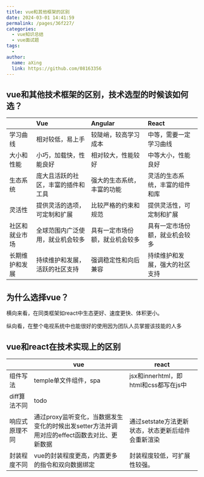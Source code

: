 ```yaml
---
title: vue和其他框架的区别
date: 2024-03-01 14:41:59
permalink: /pages/36f227/
categories:
  - vue知识总结
  - vue面试题
tags:
  - 
author: 
  name: aXing
  link: https://github.com/08163356
---
```

## vue和其他技术框架的区别，技术选型的时候该如何选？

|                | Vue                                | Angular                        | React                          |
| :------------- | :--------------------------------- | :----------------------------- | :----------------------------- |
| 学习曲线       | 相对较低，易上手                   | 较陡峭，较高学习成本           | 中等，需要一定学习曲线         |
| 大小和性能     | 小巧，加载快，性能良好             | 相对较大，性能较好             | 中等大小，性能良好             |
| 生态系统       | 庞大且活跃的社区，丰富的插件和工具 | 强大的生态系统，丰富的功能     | 灵活的生态系统，丰富的组件和库 |
| 灵活性         | 提供灵活的选项，可定制和扩展       | 比较严格的约束和规范           | 提供灵活性，可定制和扩展       |
| 社区和就业市场 | 全球范围内广泛使用，就业机会较多   | 具有一定市场份额，就业机会较多 | 具有一定市场份额，就业机会较多 |
| 长期维护和发展 | 持续维护和发展，活跃的社区支持     | 强调稳定性和向后兼容           | 持续维护和发展，强大的社区支持 |

## 为什么选择vue？

横向来看，在同类框架如react中生态更好、速度更快、体积更小。

纵向看，在整个电视系统中也能很好的使用因为团队人员掌握该技能的人多

## vue和react在技术实现上的区别

|                | vue                                                          | react                                              |
| -------------- | ------------------------------------------------------------ | -------------------------------------------------- |
| 组件写法       | temple单文件组件，spa                                        | jsx和innerhtml，即html和css都写在js中              |
| diff算法不同   | todo                                                         |                                                    |
| 响应式原理不同 | 通过proxy监听变化，当数据发生变化的时候出发setter方法并调用对应的effect函数去对比、更新数据 | 通过setstate方法更新状态，状态更新后组件会重新渲染 |
| 封装程度不同   | vue的封装程度更高，内置更多的指令和双向数据绑定              | 封装程度较低，可扩展性较强。                       |

